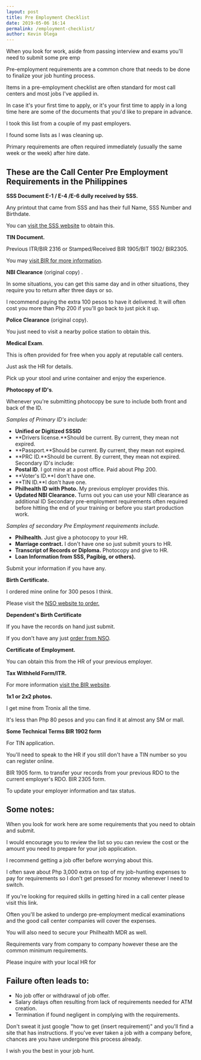 ```yaml
--- 
layout: post 
title: Pre Employment Checklist
date: 2019-05-06 16:14
permalink: /employment-checklist/ 
author: Kevin Olega 
--- 
```

When you look for work, aside from passing interview and exams you'll need to submit some pre emp

Pre-employment requirements are a common chore that needs to be done to finalize your job hunting process.

Items in a pre-employment checklist are often standard for most call centers and most jobs I've applied in.

In case it's your first time to apply, or it's your first time to apply in a long time here are some of the documents that you'd like to prepare in advance. 

I took this list from a couple of my past employers.

I found some lists as I was cleaning up.

Primary requirements are often required immediately (usually the same week or the week) after hire date.

## These are the Call Center Pre Employment Requirements in the Philippines

**SSS Document E-1 / E-4 /E-6 dully received by SSS.** 

Any printout that came from SSS and has their full Name, SSS Number and Birthdate. 

You can [visit the SSS website](http://sss.gov.ph) to obtain this. 

**TIN Document.**

Previous ITR/BIR 2316 or Stamped/Received BIR 1905/BIT 1902/ BIR2305. 

You may [visit BIR for more information](https://www.bir.gov.ph/). 

**NBI Clearance** (original copy) . 

In some situations, you can get this same day and in other situations, they require you to return after three days or so. 

I recommend paying the extra 100 pesos to have it delivered. It will often cost you more than Php 200 if you'll go back to just pick it up. 

**Police Clearance** (original copy). 

You just need to visit a nearby police station to obtain this. 

**Medical Exam**. 

This is often provided for free when you apply at reputable call centers. 

Just ask the HR for details. 

Pick up your stool and urine container and enjoy the experience. 

**Photocopy of ID's**. 

Whenever you're submitting photocopy be sure to include both front and back of the ID. 

_Samples of Primary ID's include:_ 

- **Unified or Digitized SSSID** 
- **Drivers license.**Should be current. By current, they mean not expired. 
- **Passport.**Should be current. By current, they mean not expired. 
- **PRC ID.**Should be current. By current, they mean not expired. Secondary ID's include: 
- **Postal ID**. I got mine at a post office. Paid about Php 200. 
- **Voter's ID.**I don't have one. 
- **TIN ID.**I don't have one. 
- **Philhealth ID with Photo.** My previous employer provides this. 
- **Updated NBI Clearance.** Turns out you can use your NBI clearance as additional ID Secondary pre-employment requirements often required before hitting the end of your training or before you start production work. 

_Samples of secondary Pre Employment requirements include._

- **Philhealth.** Just give a photocopy to your HR. 
- **Marriage contract.** I don't have one so just submit yours to HR. 
- **Transcript of Records or Diploma.** Photocopy and give to HR. 
- **Loan Information from SSS, Pagibig, or others).** 

Submit your information if you have any. 

**Birth Certificate.** 

I ordered mine online for 300 pesos I think. 

Please visit the [NSO website to order.](https://nsohelpline.com/) 

**Dependent's Birth Certificate**

If you have the records on hand just submit. 

If you don't have any just [order from NSO](https://nsohelpline.com/ "NSO"). 

**Certificate of Employment.** 

You can obtain this from the HR of your previous employer. 

**Tax Withheld Form/ITR.** 

For more information [visit the BIR website](http://www.bir.gov.ph/). 

**1x1 or 2x2 photos.** 

I get mine from Tronix all the time. 

It's less than Php 80 pesos and you can find it at almost any SM or mall. 

**Some Technical Terms  BIR 1902 form**

For TIN application. 

You'll need to speak to the HR if you still don't have a TIN number so you can register online.

BIR 1905 form. to transfer your records from your previous RDO to the current employer's RDO. BIR 2305 form. 

To update your employer information and tax status. 

## Some notes: 

When you look for work here are some requirements that you need to obtain and submit. 

I would encourage you to review the list so you can review the cost or the amount you need to prepare for your job application. 

I recommend getting a job offer before worrying about this. 

I often save about Php 3,000 extra on top of my job-hunting expenses to pay for requirements so I don't get pressed for money whenever I need to switch. 

If you're looking for required skills in getting hired in a call center please visit this link.

Often you'll be asked to undergo pre-employment medical examinations and the good call center companies will cover the expenses.

You will also need to secure your Philhealth MDR as well.

Requirements vary from company to company however these are the common minimum requirements. 

Please inquire with your local HR for

## Failure often leads to:

- No job offer or withdrawal of job offer.
- Salary delays often resulting from lack of requirements needed for ATM creation.
- Termination if found negligent in complying with the requirements.

Don't sweat it just google "how to get (insert requirement)" and you'll find a site that has instructions. If you've ever taken a job with a company before, chances are you have undergone this process already.

I wish you the best in your job hunt.
